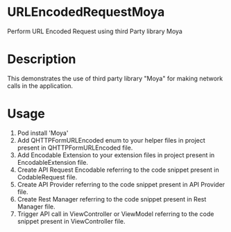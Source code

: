 # URLEncodedRequestMoya
Perform URL Encoded Request using third Party library Moya

# Description
This demonstrates the use of third party library "Moya" for making network calls in the application.

# Usage
1. Pod install 'Moya' 
2. Add QHTTPFormURLEncoded enum to your helper files in project present in QHTTPFormURLEncoded file.
3. Add Encodable Extension to your extension files in project present in EncodableExtension file.
4. Create API Request Encodable referring to the code snippet present in CodableRequest file.
5. Create API Provider referring to the code snippet present in API Provider file.
6. Create Rest Manager referring to the code snippet present in Rest Manager file.
7. Trigger API call in ViewController or ViewModel referring to the code snippet present in ViewController file.

